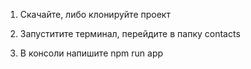 1. Скачайте, либо клонируйте проект

2. Запуститите терминал, перейдите в папку contacts

3. В консоли напишите npm run app

